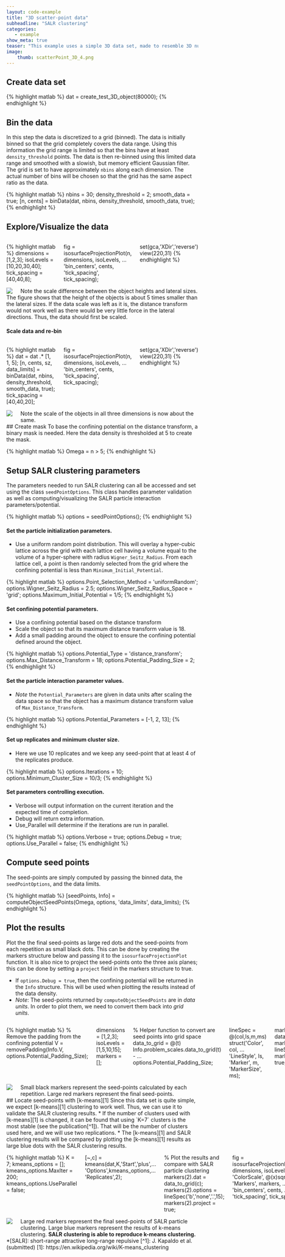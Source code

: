 ```yaml
---
layout: code-example
title: "3D scatter-point data"
subheadline: "SALR clustering"
categories:
   - example
show_meta: true
teaser: "This example uses a simple 3D data set, made to resemble 3D nuclei, for the purpose of validating the SALR particle clustering result with the k-means clustering result. The confining potential will be based on the distance transform, and all parameters for the SALR clustering, other than the particle's initial locations, will be exactly the same as those used for the 2D nuclei example."
image:
    thumb: scatterPoint_3D_4.png
---
```

 
## Create data set
 
{% highlight matlab %}
dat = create_test_3D_object(80000);
{% endhighlight %}
 
## Bin the data
 In this step the data is discretized to a grid (binned). The data is
 initially binned so that the grid completely covers the data range. Using
 this information the grid range is limited so that the bins have at least
 `density_threshold` points. The data is then re-binned using this limited
 data range and smoothed with a slowish, but memory efficient Gaussian
 filter. The grid is set to have approximately `nbins` along each
 dimension. The actual number of bins will be chosen so that the grid has
 the same aspect ratio as the data.
 
{% highlight matlab %}
nbins = 30;
density_threshold = 2;
smooth_data = true;
[n, cents] = binData(dat, nbins, density_threshold, smooth_data, true);
{% endhighlight %}
 
## Explore/Visualize the data
<div class="row">
<div class="medium-7 columns t30" markdown="1">
 
{% highlight matlab %}
dimensions = [1,2,3];
isoLevels = [10,20,30,40];
tick_spacing = [40,40,8];

fig = isosurfaceProjectionPlot(n, dimensions, isoLevels, ...
    'bin_centers', cents, 'tick_spacing', tick_spacing);

set(gca,'XDir','reverse')
view(220,31)
{% endhighlight %}
 
</div>
<div class="medium-5 columns t30">
 
<img src="\images\scatterPoint_3D_1.png">
<figcaption class="text-right">
Note the scale difference between the object heights and lateral sizes.
</figcaption>
 
</div>
</div>
 The figure shows that the height of the objects is about 5 times smaller
 than the lateral sizes. If the data scale was left as it is, the
 distance transform would not work well as there would be very little
 force in the lateral directions. Thus, the data should first be scaled.

#### Scale data and re-bin
<div class="row">
<div class="medium-7 columns t30" markdown="1">
 
{% highlight matlab %}
dat = dat .* [1, 1, 5];
[n, cents, sz, data_limits] = binData(dat, nbins, density_threshold, smooth_data, true);
tick_spacing = [40,40,20];

fig = isosurfaceProjectionPlot(n, dimensions, isoLevels, ...
    'bin_centers', cents, 'tick_spacing', tick_spacing);

set(gca,'XDir','reverse')
view(220,31)
{% endhighlight %}
 
</div>
<div class="medium-5 columns t30">
 
<img src="\images\scatterPoint_3D_2.png">
<figcaption class="text-right">
Note the scale of the objects in all three dimensions is now about the same.
</figcaption>
 
</div>
</div>
## Create mask
 To base the confining potential on the distance transform, a binary mask
 is needed. Here the data density is thresholded at 5 to create the mask.
 
{% highlight matlab %}
Omega = n > 5;
{% endhighlight %}
 
## Setup SALR clustering parameters
 The parameters needed to run SALR clustering can all be accessed and set
 using the class `seedPointOptions`. This class handles parameter
 validation as well as computing/visualizing the SALR particle interaction
 parameters/potential.
 
{% highlight matlab %}
options = seedPointOptions();
{% endhighlight %}
 
#### Set the particle initialization parameters.

 * Use a uniform random point distribution. This will overlay a
 hyper-cubic lattice across the grid with each lattice cell having a
 volume equal to the volume of a hyper-sphere with radius
 `Wigner_Seitz_Radius`. From each lattice cell, a point is then randomly
 selected from the grid where the confining potential is less than
 `Minimum_Initial_Potential`.
 
{% highlight matlab %}
options.Point_Selection_Method = 'uniformRandom';
options.Wigner_Seitz_Radius = 2.5;
options.Wigner_Seitz_Radius_Space = 'grid';
options.Maximum_Initial_Potential = 1/5;
{% endhighlight %}
 
#### Set confining potential parameters.

 * Use a confining potential based on the distance transform
 * Scale the object so that its maximum distance transform value is 18.
 * Add a small padding around the object to ensure the confining potential
 defined around the object.
 
{% highlight matlab %}
options.Potential_Type = 'distance_transform';
options.Max_Distance_Transform = 18;
options.Potential_Padding_Size = 2;
{% endhighlight %}
 
#### Set the particle interaction parameter values.

 * _Note_ the `Potential_Parameters` are given in data units after scaling
 the data space so that the object has a maximum distance transform value
 of `Max_Distance_Transform`.
 
{% highlight matlab %}
options.Potential_Parameters = [-1, 2, 13];
{% endhighlight %}
 
#### Set up replicates and minimum cluster size.

 * Here we use 10 replicates and we keep any seed-point that at least 4 of
   the replicates produce.
 
{% highlight matlab %}
options.Iterations = 10;
options.Minimum_Cluster_Size = 10/3;
{% endhighlight %}
 
#### Set parameters controlling execution.

 * Verbose will output information on the current iteration and the
 expected time of completion.
 * Debug will return extra information.
 * Use_Parallel will determine if the iterations are run in parallel.
 
{% highlight matlab %}
options.Verbose = true;
options.Debug = true;
options.Use_Parallel = false;
{% endhighlight %}
 
## Compute seed points
 The seed-points are simply computed by passing the binned data, the
 `seedPointOptions`, and the data limits.
 
{% highlight matlab %}
[seedPoints, Info] = computeObjectSeedPoints(Omega, options, 'data_limits', data_limits);
{% endhighlight %}
 
## Plot the results
 Plot the the final seed-points as large red dots and the seed-points from
 each repetition as small black dots. This can be done by creating the
 markers structure below and passing it to the `isosurfaceProjectionPlot`
 function. It is also nice to project the seed-points onto the three axis
 planes; this can be done by setting a `project` field in the markers
 structure to true.
 * If `options.Debug = true`, then the confining potential will be
 returned in the `Info` structure. This will be used when plotting the
 results instead of the data density.
 * _Note_: The seed-points returned by `computeObjectSeedPoints` are in
 _data units_. In order to plot them, we need to convert them back into
 _grid units_.
<div class="row">
<div class="medium-7 columns t30" markdown="1">
 
{% highlight matlab %}
% Remove the padding from the confining potential
V = removePadding(Info.V, options.Potential_Padding_Size);

dimensions = [1,2,3];
isoLevels = [1,5,10,15];
markers = [];

% Helper function to convert are seed points into grid space
data_to_grid = @(t) Info.problem_scales.data_to_grid(t) - ...
options.Potential_Padding_Size;

lineSpec = @(col,ls,m,ms) struct('Color', col, ...
    'LineStyle', ls, 'Marker', m, 'MarkerSize', ms);

markers(3).dat = data_to_grid(seedPoints);
markers(3).options = lineSpec('r','none','.',15);
markers(3).project = true;

markers(1).dat = data_to_grid(Info.seedPoints_n);
markers(1).options = lineSpec('k','none','.',4);
markers(1).project = true;

fig = isosurfaceProjectionPlot(1./V, dimensions, isoLevels, ...
    'ColorScale', @(x)sqrt(x), ...
    'Markers', markers, ...
    'bin_centers', cents, ...
    'tick_spacing', tick_spacing);

set(gca,'XDir','reverse')
view(220,31)
{% endhighlight %}
 
</div>
<div class="medium-5 columns t30">
 
<img src="\images\scatterPoint_3D_3.png">
<figcaption class="text-right">
Small black markers represent the seed-points calculated by each repetition. Large red markers represent the final seed-points.
</figcaption>
 
</div>
</div>
## Locate seed-points with [k-means][1]
 Since this data set is quite simple, we expect [k-means][1] clustering to
 work well. Thus, we can use it to validate the SALR clustering results.
 * If the number of clusters used with [k-means][1] is changed, it can be
 found that using `K=7` clusters is the most stable (see the
 publication[^1]). That will be the number of clusters used here, and we
 will use two replications.
 * The [k-means][1] and SALR clustering results will be compared by
 plotting the [k-means][1] results as large blue dots with the SALR
 clustering results.
<div class="row">
<div class="medium-7 columns t30" markdown="1">
 
{% highlight matlab %}
K = 7;
kmeans_options = [];
kmeans_options.MaxIter = 200;
kmeans_options.UseParallel = false;

[~,c] = kmeans(dat,K,'Start','plus',...
    'Options',kmeans_options,...
    'Replicates',2);

% Plot the results and compare with SALR particle clustering
markers(2).dat = data_to_grid(c);
markers(2).options = lineSpec('b','none','.',15);
markers(2).project = true;

fig = isosurfaceProjectionPlot(1./V, dimensions, isoLevels, ...
    'ColorScale', @(x)sqrt(x), ...
    'Markers', markers, ...
    'bin_centers', cents, ...
    'tick_spacing', tick_spacing);

set(gca,'XDir','reverse')
view(220,31)
{% endhighlight %}
 
</div>
<div class="medium-5 columns t30">
 
<img src="\images\scatterPoint_3D_4.png">
<figcaption class="text-right">
Large red markers represent the final seed-points of SALR particle clustering. Large blue markers represent the results of k-means clustering. <b>SALR clustering is able to reproduce k-means clustering.</b>
</figcaption>
 
</div>
</div>
 *[SALR]: short-range attractive long-range repulsive
 [^1]: J. Kapaldo et al. (submitted)
 [1]: https://en.wikipedia.org/wiki/K-means_clustering
